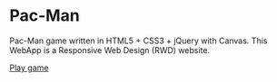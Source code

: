 # Pac-Man
Pac-Man game written in HTML5 + CSS3 + jQuery with Canvas. This WebApp is a Responsive Web Design (RWD) website.

<a href="https://github.com/vindhyasid/PACMAN/blob/master/index.html">Play game</a>
